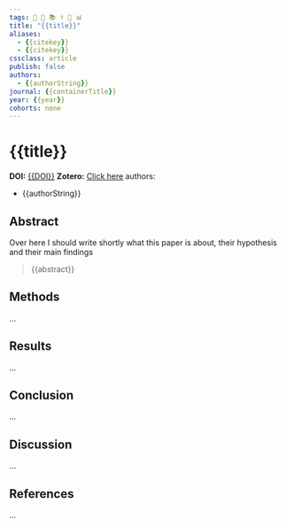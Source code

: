 ```yaml
---
tags: 🔬 🚀 📚 ⚕️ 📱 📊
title: "{{title}}"
aliases:
  - {{citekey}}
  - {{citekey}}
cssclass: article
publish: false
authors:
  - {{authorString}}
journal: {{containerTitle}}
year: {{year}}
cohorts: none
---
```

# {{title}}
**DOI:** [{{DOI}}](https://www.doi.org/{{DOI}})
**Zotero:** [Click here]({{zoteroSelectURI}})
authors:
  - {{authorString}}

## Abstract
Over here I should write shortly what this paper is about, their hypothesis and their main findings
> {{abstract}}

## Methods
...

## Results
...

## Conclusion
...

## Discussion
...

## References
...